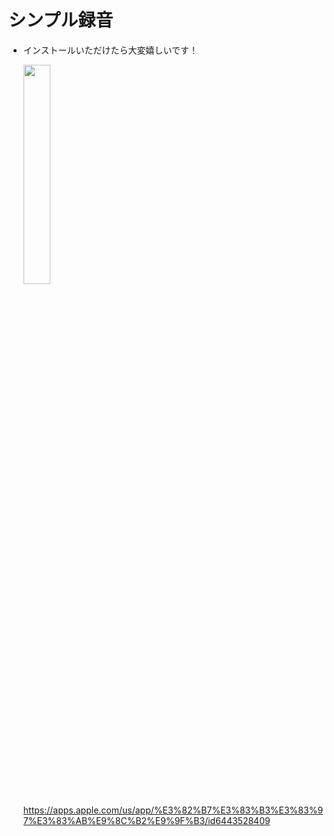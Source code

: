 # シンプル録音

- インストールいただけたら大変嬉しいです！

  <img src="https://github.com/entaku0818/VoiceMemo/assets/9211010/48fc8bcd-f50c-45c5-81ef-fc57f12ffd0d" width="30%" />

  https://apps.apple.com/us/app/%E3%82%B7%E3%83%B3%E3%83%97%E3%83%AB%E9%8C%B2%E9%9F%B3/id6443528409
